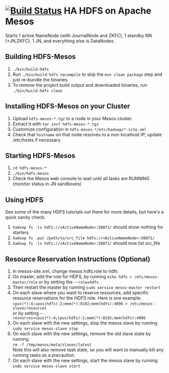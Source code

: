 [![Build Status](https://travis-ci.org/mesosphere/hdfs.svg?branch=master)](https://travis-ci.org/mesosphere/hdfs)
HA HDFS on Apache Mesos
======================
Starts 1 active NameNode (with JournalNode and ZKFC), 1 standby NN (+JN,ZKFC), 1 JN, and everything else is DataNodes.

Building HDFS-Mesos
--------------------------
1. `./bin/build-hdfs`
2. Run `./bin/build-hdfs nocompile` to skip the `mvn clean package` step and just re-bundle the binaries.
3. To remove the project build output and downloaded binaries, run `./bin/build-hdfs clean`

Installing HDFS-Mesos on your Cluster
--------------------------
1. Upload `hdfs-mesos-*.tgz` to a node in your Mesos cluster.
2. Extract it with `tar zxvf hdfs-mesos-*.tgz`
3. Customize configuration in `hdfs-mesos-*/etc/hadoop/*-site.xml`
4. Check that `hostname` on that node resolves to a non-localhost IP; update /etc/hosts if necessary

Starting HDFS-Mesos
--------------------------
1. `cd hdfs-mesos-*`
2. `./bin/hdfs-mesos`
3. Check the Mesos web console to wait until all tasks are RUNNING (monitor status in JN sandboxes)

Using HDFS
--------------------------
See some of the many HDFS tutorials out there for more details, but here's a quick sanity check:

1. `hadoop fs -ls hdfs://<ActiveNameNode>:50071/` should show nothing for starters
2. `hadoop fs -put /path/to/src_file hdfs://<ActiveNameNode>:50071/`
3. `hadoop fs -ls hdfs://<ActiveNameNode>:50071/` should now list src_file

Resource Reservation Instructions (Optional)
--------------------------

1. In mesos-site.xml, change mesos.hdfs.role to hdfs
1. On master, add the role for HDFS, by running `echo hdfs > /etc/mesos-master/role` or by setting the `—-role=hdfs`
2. Then restart the master by running `sudo service mesos-master restart`
3. On each slave where you want to reserve resources, add specific resource reservations for the HDFS role. Here is one example:
<br>`cpus(*):4;cpus(hdfs):2;mem(*):8192;mem(hdfs):4096 > /etc/mesos-slave/resources`</br> or by setting `—-resources=cpus(*):4;cpus(hdfs):2;mem(*):8192;mem(hdfs):4096`
4. On each slave with the new settings, stop the mesos slave by running
<br>`sudo service mesos-slave stop`</br>
5. On each slave with the new settings, remove the old slave state by running
<br>`rm -f /tmp/mesos/meta/slaves/latest`</br> Note this will also remove task state, so you will want to manually kill any running tasks as a precaution.
6. On each slave with the new settings, start the mesos slave by running
<br>`sudo service mesos-slave start`</br>

